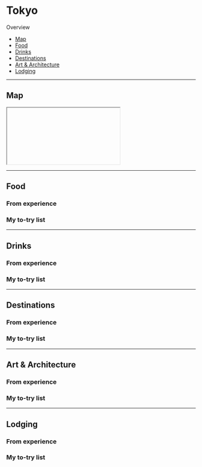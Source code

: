 # Tokyo

Overview

- [Map](#map)
- [Food](#food)
- [Drinks](#drinks)
- [Destinations](#destinations)
- [Art & Architecture](#art--architecture)
- [Lodging](#lodging)

-----

## Map

<iframe></iframe>

-----

## Food

### From experience

### My to-try list

-----

## Drinks

### From experience

### My to-try list

-----

## Destinations

### From experience

### My to-try list

-----

## Art & Architecture

### From experience

### My to-try list

-----

## Lodging

### From experience

### My to-try list
